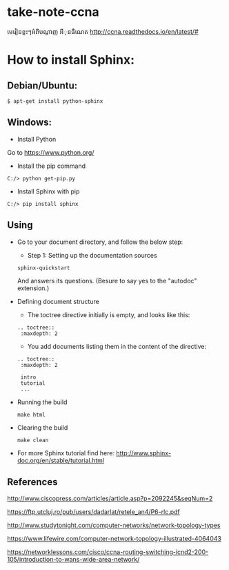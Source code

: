 # take-note-ccna
មេរៀនខ្លះៗអំពីបណ្ដាញ អីុនធឺណេត
http://ccna.readthedocs.io/en/latest/#

How to install **Sphinx**:
==========================

## Debian/Ubuntu:

```
$ apt-get install python-sphinx
```
## Windows:

- Install Python

Go to https://www.python.org/

- Install the pip command

```
C:/> python get-pip.py
```

- Install Sphinx with pip

```
C:/> pip install sphinx
```
## Using

- Go to your document directory, and follow the below step:

  - Step 1: Setting up the documentation sources
  ```
  sphinx-quickstart
  ```
  
  And answers its questions. (Besure to say yes to the "autodoc" extension.)

- Defining document structure
  - The toctree directive initially is empty, and looks like this:

  ```
  .. toctree::
   :maxdepth: 2
  ```

  - You add documents listing them in the content of the directive:

  ```
  .. toctree::
   :maxdepth: 2

   intro
   tutorial
   ...

   ```
- Running the build
  ```
  make html
  ```

- Clearing the build
  ```
  make clean
  ```

- For more Sphinx tutorial find here: http://www.sphinx-doc.org/en/stable/tutorial.html


## References

http://www.ciscopress.com/articles/article.asp?p=2092245&seqNum=2

https://ftp.utcluj.ro/pub/users/dadarlat/retele_an4/P6-rlc.pdf

http://www.studytonight.com/computer-networks/network-topology-types

https://www.lifewire.com/computer-network-topology-illustrated-4064043

https://networklessons.com/cisco/ccna-routing-switching-icnd2-200-105/introduction-to-wans-wide-area-network/

